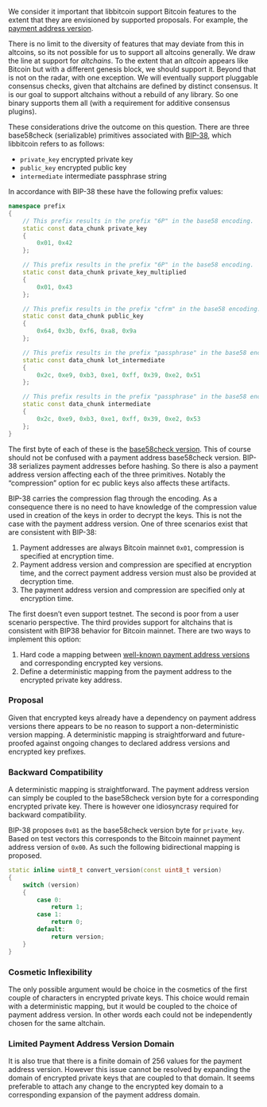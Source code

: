 We consider it important that libbitcoin support Bitcoin features to the extent that they are envisioned by supported proposals. For example, the [payment address version](https://github.com/libbitcoin/libbitcoin-explorer/wiki/bx-ec-to-address#example-4).

There is no limit to the diversity of features that may deviate from this in altcoins, so its not possible for us to support all altcoins generally. We draw the line at support for *altchains*. To the extent that an *altcoin* appears like Bitcoin but with a different genesis block, we should support it. Beyond that is not on the radar, with one exception. We will eventually support pluggable consensus checks, given that altchains are defined by distinct consensus. It is our goal to support altchains without a rebuild of any library. So one binary supports them all (with a requirement for additive consensus plugins).

These considerations drive the outcome on this question. There are three base58check (serializable) primitives associated with [BIP-38](https://github.com/bitcoin/bips/blob/master/bip-0038.mediawiki), which libbitcoin refers to as follows:

* `private_key` encrypted private key 
* `public_key` encrypted public key
* `intermediate` intermediate passphrase string

In accordance with BIP-38 these have the following prefix values:
```cpp
namespace prefix
{
    // This prefix results in the prefix "6P" in the base58 encoding.
    static const data_chunk private_key
    {
        0x01, 0x42
    };

    // This prefix results in the prefix "6P" in the base58 encoding.
    static const data_chunk private_key_multiplied
    {
        0x01, 0x43
    };

    // This prefix results in the prefix "cfrm" in the base58 encoding.
    static const data_chunk public_key
    {
        0x64, 0x3b, 0xf6, 0xa8, 0x9a
    };

    // This prefix results in the prefix "passphrase" in the base58 encoding.
    static const data_chunk lot_intermediate
    {
        0x2c, 0xe9, 0xb3, 0xe1, 0xff, 0x39, 0xe2, 0x51
    };

    // This prefix results in the prefix "passphrase" in the base58 encoding.
    static const data_chunk intermediate
    {
        0x2c, 0xe9, 0xb3, 0xe1, 0xff, 0x39, 0xe2, 0x53
    };
}
```
The first byte of each of these is the [base58check version](https://github.com/libbitcoin/libbitcoin-explorer/wiki/bx-base58check-encode#example-2). This of course should not be confused with a payment address base58check version. BIP-38 serializes payment addresses before hashing. So there is also a payment address version affecting each of the three primitives. Notably the “compression” option for ec public keys also affects these artifacts.

BIP-38 carries the compression flag through the encoding. As a consequence there is no need to have knowledge of the compression value used in creation of the keys in order to decrypt the keys. This is not the case with the payment address version. One of three scenarios exist that are consistent with BIP-38:

1. Payment addresses are always Bitcoin mainnet `0x01`, compression is specified at encryption time.
2. Payment address version and compression are specified at encryption time,  and the correct payment address version must also be provided at decryption time.
3. The payment address version and compression are specified only at encryption time.

The first doesn’t even support testnet. The second is poor from a user scenario perspective. The third provides support for altchains that is consistent with BIP38 behavior for Bitcoin mainnet. There are two ways to implement this option:

 1. Hard code a mapping between [well-known payment address versions](https://en.bitcoin.it/wiki/List_of_address_prefixes) and corresponding encrypted key versions.
 2. Define a deterministic mapping from the payment address to the encrypted private key address.

### Proposal

Given that encrypted keys already have a dependency on payment address versions there appears to be no reason to support a non-deterministic version mapping. A deterministic mapping is straightforward and future-proofed against ongoing changes to declared address versions and encrypted key prefixes.

### Backward Compatibility

A deterministic mapping is straightforward. The payment address version can simply be coupled to the base58check version byte for a corresponding encrypted private key. There is however one idiosyncrasy required for backward compatibility.

BIP-38 proposes `0x01` as the base58check version byte for `private_key`. Based on test vectors this corresponds to the Bitcoin mainnet payment address version of `0x00`. As such the following bidirectional mapping is proposed.

```cpp
static inline uint8_t convert_version(const uint8_t version)
{
    switch (version)
    {
        case 0:
            return 1;
        case 1:
            return 0;
        default:
            return version;
    }
}
```

### Cosmetic Inflexibility

The only possible argument would be choice in the cosmetics of the first couple of characters in encrypted private keys. This choice would remain with a deterministic mapping, but it would be coupled to the choice of payment address version. In other words each could not be independently chosen for the same altchain.

### Limited Payment Address Version Domain

It is also true that there is a finite domain of 256 values for the payment address version. However this issue cannot be resolved by expanding the domain of encrypted private keys that are coupled to that domain. It seems preferable to attach any change to the encrypted key domain to a corresponding expansion of the payment address domain.


